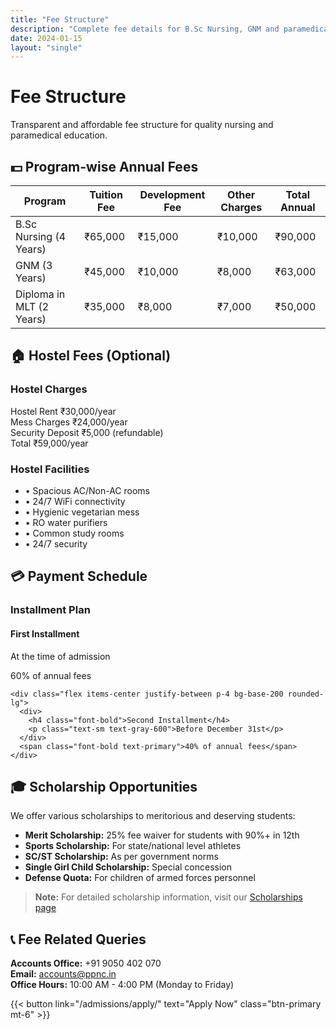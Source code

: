 ```yaml
---
title: "Fee Structure"
description: "Complete fee details for B.Sc Nursing, GNM and paramedical courses"
date: 2024-01-15
layout: "single"
---
```


# Fee Structure

Transparent and affordable fee structure for quality nursing and paramedical education.

## 💵 Program-wise Annual Fees

<div class="overflow-x-auto mb-8">
  <table class="table table-zebra w-full">
    <thead>
      <tr class="bg-marian-blue text-white">
        <th>Program</th>
        <th>Tuition Fee</th>
        <th>Development Fee</th>
        <th>Other Charges</th>
        <th>Total Annual</th>
      </tr>
    </thead>
    <tbody>
      <tr>
        <td class="font-bold">B.Sc Nursing (4 Years)</td>
        <td>₹65,000</td>
        <td>₹15,000</td>
        <td>₹10,000</td>
        <td class="font-bold">₹90,000</td>
      </tr>
      <tr>
        <td class="font-bold">GNM (3 Years)</td>
        <td>₹45,000</td>
        <td>₹10,000</td>
        <td>₹8,000</td>
        <td class="font-bold">₹63,000</td>
      </tr>
      <tr>
        <td class="font-bold">Diploma in MLT (2 Years)</td>
        <td>₹35,000</td>
        <td>₹8,000</td>
        <td>₹7,000</td>
        <td class="font-bold">₹50,000</td>
      </tr>
    </tbody>
  </table>
</div>

## 🏠 Hostel Fees (Optional)

<div class="grid md:grid-cols-2 gap-6 mb-8">
  <div class="card card-padded">
    <h3 class="text-xl font-bold text-marian-blue mb-4">Hostel Charges</h3>
    <div class="space-y-3">
      <div class="flex justify-between border-b pb-2">
        <span>Hostel Rent</span>
        <span class="font-bold">₹30,000/year</span>
      </div>
      <div class="flex justify-between border-b pb-2">
        <span>Mess Charges</span>
        <span class="font-bold">₹24,000/year</span>
      </div>
      <div class="flex justify-between border-b pb-2">
        <span>Security Deposit</span>
        <span class="font-bold">₹5,000 (refundable)</span>
      </div>
      <div class="flex justify-between pt-2">
        <span class="font-bold">Total</span>
        <span class="font-bold text-primary">₹59,000/year</span>
      </div>
    </div>
  </div>

  <div class="card card-padded">
    <h3 class="text-xl font-bold text-marian-blue mb-4">Hostel Facilities</h3>
    <ul class="space-y-2">
      <li>• Spacious AC/Non-AC rooms</li>
      <li>• 24/7 WiFi connectivity</li>
      <li>• Hygienic vegetarian mess</li>
      <li>• RO water purifiers</li>
      <li>• Common study rooms</li>
      <li>• 24/7 security</li>
    </ul>
  </div>
</div>

## 💳 Payment Schedule

<div class="card card-padded mb-8">
  <h3 class="text-xl font-bold text-marian-blue mb-4">Installment Plan</h3>
  
  <div class="space-y-4">
    <div class="flex items-center justify-between p-4 bg-base-200 rounded-lg">
      <div>
        <h4 class="font-bold">First Installment</h4>
        <p class="text-sm text-gray-600">At the time of admission</p>
      </div>
      <span class="font-bold text-primary">60% of annual fees</span>
    </div>
    
    <div class="flex items-center justify-between p-4 bg-base-200 rounded-lg">
      <div>
        <h4 class="font-bold">Second Installment</h4>
        <p class="text-sm text-gray-600">Before December 31st</p>
      </div>
      <span class="font-bold text-primary">40% of annual fees</span>
    </div>
  </div>
</div>

## 🎓 Scholarship Opportunities

We offer various scholarships to meritorious and deserving students:

- **Merit Scholarship:** 25% fee waiver for students with 90%+ in 12th
- **Sports Scholarship:** For state/national level athletes
- **SC/ST Scholarship:** As per government norms
- **Single Girl Child Scholarship:** Special concession
- **Defense Quota:** For children of armed forces personnel

> **Note:** For detailed scholarship information, visit our [Scholarships page](/admissions/scholarships/)

## 📞 Fee Related Queries

**Accounts Office:** +91 9050 402 070  
**Email:** accounts@ppnc.in  
**Office Hours:** 10:00 AM - 4:00 PM (Monday to Friday)

{{< button link="/admissions/apply/" text="Apply Now" class="btn-primary mt-6" >}}
